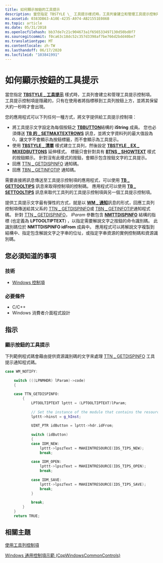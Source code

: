 ```yaml
---
title: 如何顯示按鈕的工具提示
description: 當您指定 TBSTYLE \_ 工具提示樣式時，工具列會建立和管理工具提示控制項。 工具提示控制項是隱藏的，只有在使用者將指標移到工具列按鈕上方，並將其保留大約一秒時才會出現。
ms.assetid: 0383DB63-A10E-4235-A974-AB21551E086B
ms.topic: article
ms.date: 05/31/2018
ms.openlocfilehash: bb37de7c21c904673a1f656533497130d50bd8f7
ms.sourcegitcommit: f0ca63c18dc52c357d3398af7be766d2bdd40be7
ms.translationtype: MT
ms.contentlocale: zh-TW
ms.lasthandoff: 06/17/2020
ms.locfileid: "103841991"
---
```

# <a name="how-to-display-tooltips-for-buttons"></a>如何顯示按鈕的工具提示

當您指定 [**TBSTYLE \_ 工具提示**](toolbar-control-and-button-styles.md) 樣式時，工具列會建立和管理工具提示控制項。 工具提示控制項是隱藏的，只有在使用者將指標移到工具列按鈕上方，並將其保留大約一秒時才會出現。

您的應用程式可以下列任何一種方式，將文字提供給工具提示控制項：

-   將工具提示文字設定為每個按鈕之 [**TBBUTTON**](/windows/desktop/api/Commctrl/ns-commctrl-tbbutton)結構的 **iString** 成員。 您也必須傳送 [**TB 的 \_ SETMAXTEXTROWS**](tb-setmaxtextrows.md) 訊息，並將文字資料列的最大值設為0，讓文字不會顯示為按鈕標籤，而不會顯示為工具提示。
-   使用 [**TBSTYLE \_ 清單**](toolbar-control-and-button-styles.md) 樣式建立工具列，然後設定 [**TBSTYLE \_ EX \_ MIXEDBUTTONS**](toolbar-extended-styles.md) 延伸樣式。 標籤只會針對具有 [**BTNS \_ SHOWTEXT**](toolbar-control-and-button-styles.md) 樣式的按鈕顯示。 針對沒有此樣式的按鈕，會顯示包含按鈕文字的工具提示。
-   回應 [TTN \_ GETDISPINFO](ttn-getdispinfo.md) 通知碼。
-   回應 [TBN \_ GETINFOTIP](tbn-getinfotip.md) 通知碼。

需要直接將訊息傳送至工具提示控制項的應用程式，可以使用 [**TB \_ GETTOOLTIPS**](tb-gettooltips.md) 訊息來取得控制項的控制碼。 應用程式可以使用 [**TB \_ SETTOOLTIPS**](tb-settooltips.md) 訊息來取代工具列的工具提示控制項與另一個工具提示控制項。

提供工具提示文字最有彈性的方式，就是以 [**WM \_ 通知**](wm-notify.md)訊息的形式，回應工具列控制項傳送給其父系的 [TTN \_ GETDISPINFO](ttn-getdispinfo.md)或 [TBN \_ GETINFOTIP](tbn-getinfotip.md)通知程式碼。 針對 [TTN \_ GETDISPINFO](ttn-getdispinfo.md)， *lParam* 參數包含 [**NMTTDISPINFO**](/windows/win32/api/commctrl/ns-commctrl-nmttdispinfoa) 結構的指標 (也定義為 **LPTOOLTIPTEXT**) ，以指定需要解說文字之按鈕的命令識別碼。 此識別碼位於 **NMTTDISPINFO idFrom** 成員中。 應用程式可以將解說文字複製到結構中、指定包含解說文字之字串的位址，或指定字串資源的實例控制碼和資源識別碼。

## <a name="what-you-need-to-know"></a>您必須知道的事項

### <a name="technologies"></a>技術

-   [Windows 控制項](window-controls.md)

### <a name="prerequisites"></a>必要條件

-   C/C++
-   Windows 消費者介面程式設計

## <a name="instructions"></a>指示

### <a name="display-a-tooltip-for-a-button"></a>顯示按鈕的工具提示

下列範例程式碼會藉由提供資源識別碼的文字來處理 [TTN \_ GETDISPINFO](ttn-getdispinfo.md) 工具提示通知程式碼。


```C++
case WM_NOTIFY: 
            
    switch (((LPNMHDR) lParam)->code) 
    {
    
    case TTN_GETDISPINFO: 
        { 
            LPTOOLTIPTEXT lpttt = (LPTOOLTIPTEXT)lParam; 
            
            // Set the instance of the module that contains the resource.
            lpttt->hinst = g_hInst; 
            
            UINT_PTR idButton = lpttt->hdr.idFrom;
            
            switch (idButton) 
            { 
            case IDM_NEW: 
                lpttt->lpszText = MAKEINTRESOURCE(IDS_TIPS_NEW); 
                break; 
                
            case IDM_OPEN: 
                lpttt->lpszText = MAKEINTRESOURCE(IDS_TIPS_OPEN); 
                break; 
                
            case IDM_SAVE: 
                lpttt->lpszText = MAKEINTRESOURCE(IDS_TIPS_SAVE); 
                break; 
            } 
            
            break; 
        } 
    }
    return TRUE;
```



## <a name="related-topics"></a>相關主題

<dl> <dt>

[使用工具列控制項](using-toolbar-controls.md)
</dt> <dt>

[Windows 通用控制項示範 (CppWindowsCommonControls) ](https://github.com/microsoftarchive/msdn-code-gallery-microsoft/tree/master/OneCodeTeam/Windows%20common%20controls%20demo%20(CppWindowsCommonControls)/%5BC++%5D-Windows%20common%20controls%20demo%20(CppWindowsCommonControls)/C++/CppWindowsCommonControls)
</dt> </dl>

 

 




